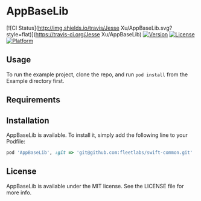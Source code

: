 # AppBaseLib

[![CI Status](http://img.shields.io/travis/Jesse Xu/AppBaseLib.svg?style=flat)](https://travis-ci.org/Jesse Xu/AppBaseLib)
[![Version](https://img.shields.io/cocoapods/v/AppBaseLib.svg?style=flat)](http://cocoapods.org/pods/AppBaseLib)
[![License](https://img.shields.io/cocoapods/l/AppBaseLib.svg?style=flat)](http://cocoapods.org/pods/AppBaseLib)
[![Platform](https://img.shields.io/cocoapods/p/AppBaseLib.svg?style=flat)](http://cocoapods.org/pods/AppBaseLib)

## Usage

To run the example project, clone the repo, and run `pod install` from the Example directory first.

## Requirements

## Installation

AppBaseLib is available. To install
it, simply add the following line to your Podfile:

```ruby
pod 'AppBaseLib', :git => 'git@github.com:fleetlabs/swift-common.git'
```

## License

AppBaseLib is available under the MIT license. See the LICENSE file for more info.
